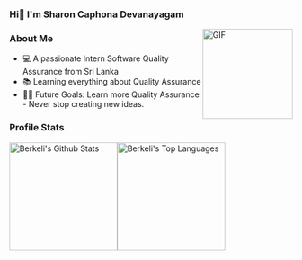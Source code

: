 ### Hi👋 I'm Sharon Caphona Devanayagam
<img align="right" alt="GIF" height="160px" src="https://media.giphy.com/media/Ah3zHH7hvsSB2/giphy.gif" />

### About Me  

- 💻 A passionate Intern Software Quality Assurance from Sri Lanka  
- 📚 Learning everything about Quality Assurance 
- 💪🏼 Future Goals: Learn more Quality Assurance - Never stop creating new ideas.  

### Profile Stats

<img alt="Berkeli's Github Stats" src="https://github-readme-stats.vercel.app/api/?username=sharoncaphona&show_icons=true&include_all_commits=true&count_private=true&theme=react&hide_border=true&bg_color=1F222E&title_color=F85D7F&icon_color=F8D866" height="192px"/><img alt="Berkeli's Top Languages" src="https://github-readme-stats.vercel.app/api/top-langs/?username=sharoncaphona&langs_count=8&layout=compact&theme=react&hide_border=true&bg_color=1F222E&title_color=F85D7F&icon_color=F8D866" height="192px"/>

<!-- ### Languages I know -->
